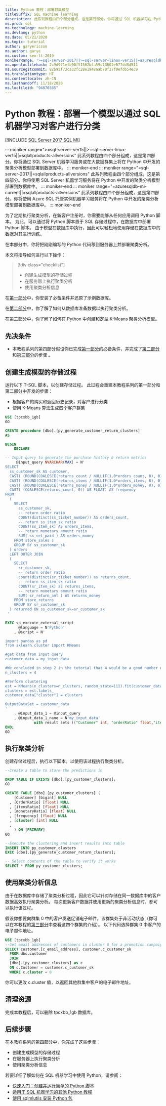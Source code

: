 ```yaml
---
title: Python 教程：部署群集模型
titleSuffix: SQL machine learning
description: 此系列教程由四个部分组成，这是第四部分。你将通过 SQL 机器学习在 Python 中部署聚类分析模型。
ms.prod: sql
ms.technology: machine-learning
ms.devlang: python
ms.date: 05/21/2020
ms.topic: tutorial
author: garyericson
ms.author: garye
ms.custom: seo-lt-2019
monikerRange: '>=sql-server-2017||>=sql-server-linux-ver15||=azuresqldb-mi-current||=sqlallproducts-allversions'
ms.openlocfilehash: 2c9d971efb90f51562bfa59c73802e577dd8d511
ms.sourcegitcommit: 82b92f73ca32fc28e1948aab70f37f0efdb54e39
ms.translationtype: HT
ms.contentlocale: zh-CN
ms.lasthandoff: 11/18/2020
ms.locfileid: "94870385"
---
```

# <a name="python-tutorial-deploy-a-model-to-categorize-customers-with-sql-machine-learning"></a>Python 教程：部署一个模型以通过 SQL 机器学习对客户进行分类
[!INCLUDE [SQL Server 2017 SQL MI](../../includes/applies-to-version/sqlserver2017-asdbmi.md)]

::: moniker range=">=sql-server-ver15||>=sql-server-linux-ver15||=sqlallproducts-allversions"
此系列教程由四个部分组成，这是第四部分。你将通过 SQL Server 机器学习服务或在大数据群集上将在 Python 中开发的聚类分析模型部署到数据库中。
::: moniker-end
::: moniker range="=sql-server-2017||=sqlallproducts-allversions"
此系列教程由四个部分组成，这是第四部分。你将使用 SQL Server 机器学习服务将在 Python 中开发的聚类分析模型部署到数据库中。
::: moniker-end
::: moniker range="=azuresqldb-mi-current||=sqlallproducts-allversions"
此系列教程由四个部分组成，这是第四部分。你将使用 Azure SQL 托管实例机器学习服务将在 Python 中开发的聚类分析模型部署到数据库中。
::: moniker-end

为了定期执行聚类分析，在新客户注册时，你需要能够从任何应用调用 Python 脚本。 为此，可以通过将 Python 脚本置于 SQL 存储过程中，在数据库中部署 Python 脚本。 由于模型在数据库中执行，因此可以轻松地使用存储在数据库中的数据对其进行训练。

在本部分中，你将把刚刚编写的 Python 代码移到服务器上并部署聚类分析。

本文将指导如何进行以下操作：

> [!div class="checklist"]
> * 创建生成模型的存储过程
> * 在服务器上执行聚类分析
> * 使用聚类分析信息

在[第一部分](python-clustering-model.md)中，你安装了必备条件并还原了示例数据库。

在[第二部分](python-clustering-model-prepare-data.md)中，你了解了如何从数据库准备数据以执行聚类分析。

在[第三部分](python-clustering-model-build.md)中，你了解了如何在 Python 中创建和定型 K-Means 聚类分析模型。

## <a name="prerequisites"></a>先决条件

* 本教程系列的第四部分假设你已完成[第一部分](python-clustering-model.md)的必备条件，并完成了[第二部分](python-clustering-model-prepare-data.md)和[第三部分](python-clustering-model-build.md)的步骤  。

## <a name="create-a-stored-procedure-that-generates-the-model"></a>创建生成模型的存储过程

运行以下 T-SQL 脚本，以创建存储过程。 此过程会重建本教程系列的第一部分和第二部分中开发的步骤：

* 根据客户的购买和返回历史记录，对客户进行分类
* 使用 K-Means 算法生成四个客户群集

```sql
USE [tpcxbb_1gb]
GO

CREATE procedure [dbo].[py_generate_customer_return_clusters]
AS

BEGIN
    DECLARE

-- Input query to generate the purchase history & return metrics
     @input_query NVARCHAR(MAX) = N'
SELECT
  ss_customer_sk AS customer,
  CAST( (ROUND(COALESCE(returns_count / NULLIF(1.0*orders_count, 0), 0), 7) ) AS FLOAT) AS orderRatio,
  CAST( (ROUND(COALESCE(returns_items / NULLIF(1.0*orders_items, 0), 0), 7) ) AS FLOAT) AS itemsRatio,
  CAST( (ROUND(COALESCE(returns_money / NULLIF(1.0*orders_money, 0), 0), 7) ) AS FLOAT) AS monetaryRatio,
  CAST( (COALESCE(returns_count, 0)) AS FLOAT) AS frequency
FROM
  (
    SELECT
      ss_customer_sk,
      -- return order ratio
      COUNT(distinct(ss_ticket_number)) AS orders_count,
      -- return ss_item_sk ratio
      COUNT(ss_item_sk) AS orders_items,
      -- return monetary amount ratio
      SUM( ss_net_paid ) AS orders_money
    FROM store_sales s
    GROUP BY ss_customer_sk
  ) orders
  LEFT OUTER JOIN
  (
    SELECT
      sr_customer_sk,
      -- return order ratio
      count(distinct(sr_ticket_number)) as returns_count,
      -- return ss_item_sk ratio
      COUNT(sr_item_sk) as returns_items,
      -- return monetary amount ratio
      SUM( sr_return_amt ) AS returns_money
    FROM store_returns
    GROUP BY sr_customer_sk
  ) returned ON ss_customer_sk=sr_customer_sk
 '

EXEC sp_execute_external_script
      @language = N'Python'
    , @script = N'

import pandas as pd
from sklearn.cluster import KMeans

#get data from input query
customer_data = my_input_data

#We concluded in step 2 in the tutorial that 4 would be a good number of clusters
n_clusters = 4

#Perform clustering
est = KMeans(n_clusters=n_clusters, random_state=111).fit(customer_data[["orderRatio","itemsRatio","monetaryRatio","frequency"]])
clusters = est.labels_
customer_data["cluster"] = clusters

OutputDataSet = customer_data
'
    , @input_data_1 = @input_query
    , @input_data_1_name = N'my_input_data'
             with result sets (("Customer" int, "orderRatio" float,"itemsRatio" float,"monetaryRatio" float,"frequency" float,"cluster" float));
END;
GO
```

## <a name="perform-clustering"></a>执行聚类分析

创建存储过程后，执行以下脚本，以使用该过程执行聚类分析。

```sql
--Create a table to store the predictions in

DROP TABLE IF EXISTS [dbo].[py_customer_clusters];
GO

CREATE TABLE [dbo].[py_customer_clusters] (
    [Customer] [bigint] NULL
  , [OrderRatio] [float] NULL
  , [itemsRatio] [float] NULL
  , [monetaryRatio] [float] NULL
  , [frequency] [float] NULL
  , [cluster] [int] NULL
  ,
    ) ON [PRIMARY]
GO

--Execute the clustering and insert results into table
INSERT INTO py_customer_clusters
EXEC [dbo].[py_generate_customer_return_clusters];

-- Select contents of the table to verify it works
SELECT * FROM py_customer_clusters;
```

## <a name="use-the-clustering-information"></a>使用聚类分析信息

由于在数据库中存储了聚类分析过程，因此它可以针对存储在同一数据库中的客户数据高效执行聚类分析。 每次更新客户数据并使用更新的聚类分析信息时，都可以执行该过程。

假设你想要向群集 0 中的客户发送促销电子邮件，该群集处于非活动状态（你可以在本教程的[第三部分](python-clustering-model-build.md#analyze-the-results)中查看这四个群集的介绍）。 以下代码选择群集 0 中客户的电子邮件地址。

```sql
USE [tpcxbb_1gb]
--Get email addresses of customers in cluster 0 for a promotion campaign
SELECT customer.[c_email_address], customer.c_customer_sk
  FROM dbo.customer
  JOIN
  [dbo].[py_customer_clusters] as c
  ON c.Customer = customer.c_customer_sk
  WHERE c.cluster = 0
```

你可以更改 c.cluster 值，以返回其他群集中客户的电子邮件地址。

## <a name="clean-up-resources"></a>清理资源

完成本教程后，可以删除 tpcxbb_1gb 数据库。

## <a name="next-steps"></a>后续步骤

在本教程系列的第四部分中，你完成了这些步骤：

* 创建生成模型的存储过程
* 在服务器上执行聚类分析
* 使用聚类分析信息

若要详细了解如何在 SQL 机器学习中使用 Python，请参阅：

* [快速入门：创建并运行简单的 Python 脚本](quickstart-python-create-script.md)
* [适用于 SQL 机器学习的其他 Python 教程](python-tutorials.md)
* [使用 sqlmlutils 安装 Python 包](../package-management/install-additional-python-packages-on-sql-server.md)